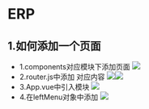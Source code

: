 # ERP

## 1.如何添加一个页面
- 1.components对应模块下添加页面
![](https://ws1.sinaimg.cn/large/005tjobOly1ft3ma2li5mj30lm0ymq5m.jpg)
- 2.router.js中添加 对应内容
![](https://ws1.sinaimg.cn/large/005tjobOly1ft3mb8x089j30ls0kmta8.jpg)![](https://ws1.sinaimg.cn/large/005tjobOly1ft3mcfkx2jj30yi0fcgm8.jpg)
- 3.App.vue中引入模块
![](https://ws1.sinaimg.cn/large/005tjobOly1ft3mdpejj2j311i0niado.jpg)
- 4.在leftMenu对象中添加
![](https://ws1.sinaimg.cn/large/005tjobOly1ft3mejoagfj31hc0dy3zd.jpg)